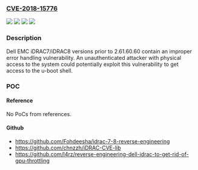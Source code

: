 ### [CVE-2018-15776](https://cve.mitre.org/cgi-bin/cvename.cgi?name=CVE-2018-15776)
![](https://img.shields.io/static/v1?label=Product&message=iDRAC&color=blue)
![](https://img.shields.io/static/v1?label=Version&message=iDRAC7%20&color=brightgreen)
![](https://img.shields.io/static/v1?label=Version&message=iDRAC8%20&color=brightgreen)
![](https://img.shields.io/static/v1?label=Vulnerability&message=Improper%20Error%20Handling%20Vulnerability.&color=brightgreen)

### Description

Dell EMC iDRAC7/iDRAC8 versions prior to 2.61.60.60 contain an improper error handling vulnerability. An unauthenticated attacker with physical access to the system could potentially exploit this vulnerability to get access to the u-boot shell.

### POC

#### Reference
No PoCs from references.

#### Github
- https://github.com/Fohdeesha/idrac-7-8-reverse-engineering
- https://github.com/chnzzh/iDRAC-CVE-lib
- https://github.com/l4rz/reverse-engineering-dell-idrac-to-get-rid-of-gpu-throttling

